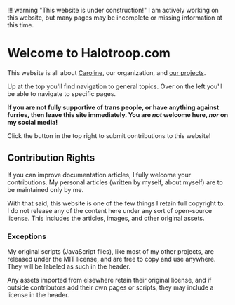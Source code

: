 !!! warning "This website is under construction!"
    I am actively working on this website,
    but many pages may be incomplete or missing information at this time.

# Welcome to Halotroop.com

This website is all about [Caroline](/caroline), our organization, and [our projects](/projects).

Up at the top you'll find navigation to general topics.
Over on the left you'll be able to navigate to specific pages.

**If you are not fully supportive of trans people,
or have anything against furries, then leave this site immediately.
You are *not* welcome here, *nor* on my social media!**

Click the button in the top right to submit contributions to this website!

## Contribution Rights

If you can improve documentation articles, I fully welcome your contributions.
My personal articles (written by myself, about myself) are to be maintained only by me.

With that said, this website is one of the few things I retain full copyright to.
I do not release any of the content here under any sort of open-source license.
This includes the articles, images, and other original assets.

### Exceptions

My original scripts (JavaScript files), like most of my other projects,
are released under the MIT license, and are free to copy and use anywhere.
They will be labeled as such in the header.

Any assets imported from elsewhere retain their original license,
and if outside contributors add their own pages or scripts,
they may include a license in the header.

<!-- Mastodon Verification -->

<a rel="me" href="https://tech.lgbt/@halotroop2288"></a>
<a rel="me" href="https://meow.social/@halotroop2288"></a>
